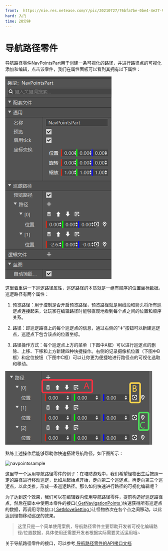 ```yaml
---
front: 	https://nie.res.netease.com/r/pic/20210727/76bfa7be-0be4-4e27-91a3-b5268695f359.png
hard: 入门
time: 20分钟
---
```


# 导航路径零件
导航路径零件NavPointsPart用于创建一条可视化的路径，并进行路径点的可视化添加和编辑，点击该零件，我们在属性面板可以看到其拥有以下属性：

![parts010](./images/parts010.png)

这里着重讲一下巡逻路径属性，巡逻路径的本质就是一组有顺序的位置坐标数据。巡逻路径有两个属性：

1. 预览路径：用于控制是否开启预览路径，预览路径就是用线段和箭头将所有巡逻点连接起来，让玩家在编辑路径时能够直观地看到每个点之间的位置和顺序关系。

2. 路径：即巡逻路径上的每个巡逻点的信息，通过右侧的"➕"按钮可以新建巡逻点，巡逻点下包含该点的位置坐标。

3. 路径操作方式：每个巡逻点上方的菜单（下图中A框）可以进行巡逻点的删除、上移、下移和上方新建四种快捷操作。右侧的记录摄像机位置（下图中B框）和定位按钮（下图中C框）可以让你更为便捷地进行路径点的可视化选取和移动。

![parts011](./images/parts011.png)

熟练上述操作后能够帮助你快速搭建导航路径，如下图所示：

![navpointssample](./images/navpointssample.gif)

这里举一个运用导航路径零件的例子：在塔防游戏中，我们希望怪物出生后按照一定的路径进行移动巡逻，比如从起始点开始，走向第二个巡逻点，再走向第三个巡逻点，以此类推，形成一条巡逻路径。那么如何快速进行路径的可视化编辑呢？

为了达到这个效果，我们可以在编辑器内使用导航路径零件，提前构造好巡逻路径点，然后在脚本中使用本零件的接口(<a href="../../../../../mcguide/20-玩法开发/14-预设玩法编程/13-PresetAPI/预设对象/零件/导航路径零件NavPointsPart.html" rel="noopenner"> GetNavigationPoints </a>)快速获得所有巡逻点的数据，再调用寻路接口(<a href="../../../../../mcdocs/1-ModAPI/接口/实体/行为.html" rel="noopenner"> SetMoveSetting </a>)让怪物依次在各个点之间移动，以此达到怪物移动巡逻的效果。

>这里只是一个简单使用案例，导航路径零件主要帮助开发者可视化编辑路径/位置数据，具体使用还需要开发者根据实际需要灵活运用哦~


关于导航路径零件的接口，可以参考<a href="../../../../../mcguide/20-玩法开发/14-预设玩法编程/13-PresetAPI/预设对象/零件/导航路径零件NavPointsPart.html" rel="noopenner"> 导航路径零件的API接口文档 </a>